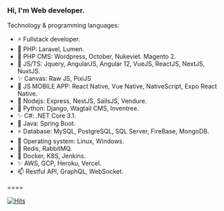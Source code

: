 ### Hi, I'm Web developer.

Technology & programming languages:
- ⚡ Fullstack developer.
- 🔭 PHP: Laravel, Lumen.
- 🌱 PHP CMS: Wordpress, October, Nukeviet. Magento 2.
- 👯 JS/TS: Jquery, AngularJS, Angular 12, VueJS, ReactJS, NextJS, NuxtJS.
- ✨ Canvas: Raw JS, PixiJS
- 💬 JS MOBILE APP: React Native, Vue Native, NativeScript, Expo React Native.
- 👋 Nodejs: Express, NestJS, SailsJS, Vendure.
- 🌱 Python: Django, Wagtail CMS, Inventree.
- ✨ C#: .NET Core 3.1.
- 🔭 Java: Spring Boot.
- ⚡ Database: MySQL, PostgreSQL, SQL Server, FireBase, MongoDB.
- 👋 Operating system: Linux, Windows.
- 🔭 Redis, RabbitMQ.
- 👯 Docker, K8S, Jenkins.
- ✨ AWS, GCP, Heroku, Vercel.
- 📫 Restful API, GraphQL, WebSocket.

====

[![Hits](https://hits.seeyoufarm.com/api/count/incr/badge.svg?url=https%3A%2F%2Fgithub.com%2Ftjennt&count_bg=%2373BDD5&title_bg=%23497E63&icon=xmpp.svg&icon_color=%23E7E7E7&title=VISITORS&edge_flat=true)](https://github.com/tjennt)
